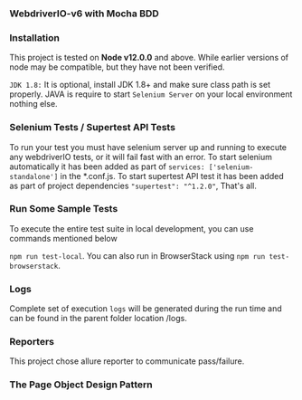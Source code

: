 ### WebdriverIO-v6 with Mocha BDD

### Installation
This project is tested on **Node v12.0.0** and above.  While earlier versions of node may be compatible, but they have not been verified.


`JDK 1.8:` It is optional, install JDK 1.8+ and make sure class path is set properly. JAVA is require to start `Selenium Server` on your local environment nothing else.


### Selenium Tests / Supertest API Tests

  To run your test you must have selenium server up and running to execute any webdriverIO tests, or it will fail fast with an error. To start selenium automatically it has been added as part of `services: ['selenium-standalone']` in the *.conf.js. To start supertest API test it has been added as part of project dependencies `"supertest": "^1.2.0"`, That's all. 

### Run Some Sample Tests

To execute the entire test suite in local development, you can use commands mentioned below

`npm run test-local`. You can also run in BrowserStack using `npm run test-browserstack`.

### Logs  

Complete set of execution `logs` will be generated during the run time and can be found in the parent folder location /logs.

### Reporters

This project chose allure reporter to communicate pass/failure.

### The Page Object Design Pattern


